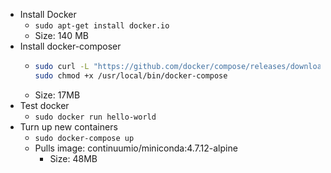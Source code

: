 - Install Docker
  - `sudo apt-get install docker.io`
  - Size: 140 MB
- Install docker-composer
  - ```bash
    sudo curl -L "https://github.com/docker/compose/releases/download/1.25.4/docker-compose-$(uname -s)-$(uname -m)" -o /usr/local/bin/docker-compose`
    sudo chmod +x /usr/local/bin/docker-compose
    ```
  - Size: 17MB
- Test docker
  - `sudo docker run hello-world`
- Turn up new containers
  - `sudo docker-compose up`
  - Pulls image: continuumio/miniconda:4.7.12-alpine
    - Size: 48MB
